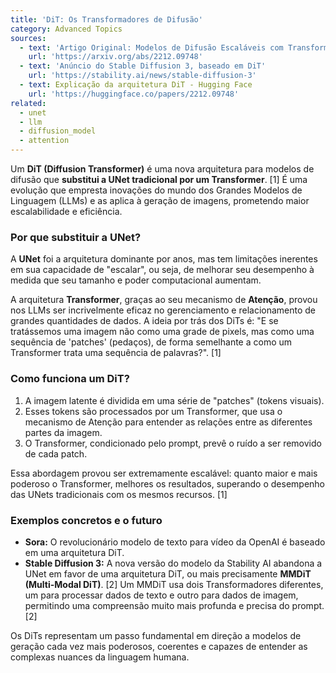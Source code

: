 ```yaml
---
title: 'DiT: Os Transformadores de Difusão'
category: Advanced Topics
sources:
  - text: 'Artigo Original: Modelos de Difusão Escaláveis com Transformadores'
    url: 'https://arxiv.org/abs/2212.09748'
  - text: 'Anúncio do Stable Diffusion 3, baseado em DiT'
    url: 'https://stability.ai/news/stable-diffusion-3'
  - text: Explicação da arquitetura DiT - Hugging Face
    url: 'https://huggingface.co/papers/2212.09748'
related:
  - unet
  - llm
  - diffusion_model
  - attention
---
```


Um **DiT (Diffusion Transformer)** é uma nova arquitetura para modelos de difusão que **substitui a UNet tradicional por um Transformer**. [1] É uma evolução que empresta inovações do mundo dos Grandes Modelos de Linguagem (LLMs) e as aplica à geração de imagens, prometendo maior escalabilidade e eficiência.

### Por que substituir a UNet?

A **UNet** foi a arquitetura dominante por anos, mas tem limitações inerentes em sua capacidade de "escalar", ou seja, de melhorar seu desempenho à medida que seu tamanho e poder computacional aumentam.

A arquitetura **Transformer**, graças ao seu mecanismo de **Atenção**, provou nos LLMs ser incrivelmente eficaz no gerenciamento e relacionamento de grandes quantidades de dados. A ideia por trás dos DiTs é: "E se tratássemos uma imagem não como uma grade de pixels, mas como uma sequência de 'patches' (pedaços), de forma semelhante a como um Transformer trata uma sequência de palavras?". [1]

### Como funciona um DiT?

1.  A imagem latente é dividida em uma série de "patches" (tokens visuais).
2.  Esses tokens são processados por um Transformer, que usa o mecanismo de Atenção para entender as relações entre as diferentes partes da imagem.
3.  O Transformer, condicionado pelo prompt, prevê o ruído a ser removido de cada patch.

Essa abordagem provou ser extremamente escalável: quanto maior e mais poderoso o Transformer, melhores os resultados, superando o desempenho das UNets tradicionais com os mesmos recursos. [1]

### Exemplos concretos e o futuro

- **Sora:** O revolucionário modelo de texto para vídeo da OpenAI é baseado em uma arquitetura DiT.
- **Stable Diffusion 3:** A nova versão do modelo da Stability AI abandona a UNet em favor de uma arquitetura DiT, ou mais precisamente **MMDiT (Multi-Modal DiT)**. [2] Um MMDiT usa dois Transformadores diferentes, um para processar dados de texto e outro para dados de imagem, permitindo uma compreensão muito mais profunda e precisa do prompt. [2]

Os DiTs representam um passo fundamental em direção a modelos de geração cada vez mais poderosos, coerentes e capazes de entender as complexas nuances da linguagem humana.
